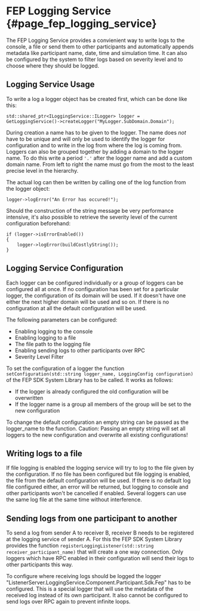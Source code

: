 <!---
  Copyright @ 2020 Audi AG. All rights reserved.

      This Source Code Form is subject to the terms of the Mozilla
      Public License, v. 2.0. If a copy of the MPL was not distributed
      with this file, You can obtain one at https://mozilla.org/MPL/2.0/.

  If it is not possible or desirable to put the notice in a particular file, then
  You may include the notice in a location (such as a LICENSE file in a
  relevant directory) where a recipient would be likely to look for such a notice.

  You may add additional accurate notices of copyright ownership.
  -->
# FEP Logging Service {#page_fep_logging_service}

The FEP Logging Service provides a convienient way to write logs to the console, a file or send them 
to other participants and automatically appends metadata like participant name, date, time and simulation time.
It can also be configured by the system to filter logs based on severity level and to choose where
they should be logged.

## Logging Service Usage

To write a log a logger object has be created first, which can be done like this:

    std::shared_ptr<ILoggingService::ILogger> logger = GetLoggingService()->createLogger("MyLogger.SubDomain.Domain");

During creation a name has to be given to the logger. The name does *not* have to be unique and will 
only be used to identify the logger for configuration and to write in the log from where the log is coming from. 
Loggers can also be grouped together by adding a domain to the logger name. To do this write a 
period `'.'` after the logger name and add a custom domain name. From left to right the name must go 
from the most to the least precise level in the hierarchy.

The actual log can then be written by calling one of the log function from the logger object:

    logger->logError("An Error has occured!");

Should the construction of the string message be very performance intensive, it's also possible to 
retrieve the severity level of the current configuration beforehand:

    if (logger->isErrorEnabled())
    {
        logger->logError(buildCostlyString());
    }

## Logging Service Configuration

Each logger can be configured individually or a group of loggers can be configured all at once. If no 
configuration has been set for a particular logger, the configuration of its domain will be used. If it
doesn't have one either the next higher domain will be used and so on. If there is no configuration at all
the default configuration will be used.

The following parameters can be configured:
* Enabling logging to the console
* Enabling logging to a file
* The file path to the logging file
* Enabling sending logs to other participants over RPC
* Severity Level Filter

To set the configuration of a logger the function `setConfiguration(std::string logger_name, LoggingConfig configuration)` 
of the FEP SDK System Library has to be called. It works as follows:
* If the logger is already configured the old configuration will be overwritten
* If the logger name is a group all members of the group will be set to the new configuration

To change the default configuration an empty string can be passed as the logger_name to the function.
Caution: Passing an empty string will set all loggers to the new configuration and overwrite all existing configurations!

## Writing logs to a file

If file logging is enabled the logging service will try to log to the file given by the configuration.
If no file has been configured but file logging is enabled, the file from the default configuration
will be used. If there is no default log file configured either, an error will be returned, but logging
to console and other participants won't be cancelled if enabled. Several loggers can use the same log file 
at the same time without interference.

## Sending logs from one participant to another

To send a log from sender A to receiver B, receiver B needs to be registered at the logging service of sender A.
For this the FEP SDK System Library provides the function `registerLoggingListener(std::string receiver_participant_name)` that will 
create a one way connection. Only loggers which have RPC enabled in their configuration will send their
logs to other participants this way.

To configure where receiving logs should be logged the logger "ListenerServer.LoggingService.Component.Participant.Sdk.Fep" 
has to be configured. This is a special logger that will use the metadata of the received log instead 
of its own participant. It also cannot be configured to send logs over RPC again to prevent infinite loops.
